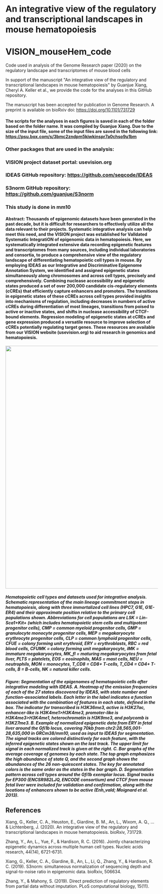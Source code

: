 # An integrative view of the regulatory and transcriptional landscapes in mouse hematopoiesis

# VISION_mouseHem_code
Code used in analysis of the Genome Research paper (2020) on the regulatory landscape and transcriptomes of mouse blood cells

In support of the manuscript "An integrative view of the regulatory and transcriptional landscapes in mouse hematopoiesis" by Guanjue Xiang, Cheryl A. Keller et al., we provide the code for the analyses in this GitHub repository.

The manuscript has been accepted for publication in Genome Research. A preprint is available on bioRxiv doi: https://doi.org/10.1101/731729

#### The scripts for the analyses in each figures is saved in each of the folder based on the folder name. It was compiled by Guanjue Xiang. Due to the size of the input file, some of the input files are saved in the following link: https://psu.box.com/s/3bmc2zndpm5kiwkinspr7a0chso9u1bm 

### Other packages that are used in the analysis:
### VISION project dataset portal: usevision.org
### IDEAS GitHub repository: https://github.com/seqcode/IDEAS
### S3norm GitHub repository: https://github.com/guanjue/S3norm

### This study is done in mm10

#### Abstract: Thousands of epigenomic datasets have been generated in the past decade, but it is difficult for researchers to effectively utilize all the data relevant to their projects. Systematic integrative analysis can help meet this need, and the VISION project was established for ValIdated Systematic IntegratiON of epigenomic data in hematopoiesis. Here, we systematically integrated extensive data recording epigenetic features and transcriptomes from many sources, including individual laboratories and consortia, to produce a comprehensive view of the regulatory landscape of differentiating hematopoietic cell types in mouse. By employing IDEAS as our Integrative and Discriminative Epigenome Annotation System, we identified and assigned epigenetic states simultaneously along chromosomes and across cell types, precisely and comprehensively. Combining nuclease accessibility and epigenetic states produced a set of over 200,000 candidate cis-regulatory elements (cCREs) that efficiently capture enhancers and promoters. The transitions in epigenetic states of these cCREs across cell types provided insights into mechanisms of regulation, including decreases in numbers of active cCREs during differentiation of most lineages, transitions from poised to active or inactive states, and shifts in nuclease accessibility of CTCF-bound elements. Regression modeling of epigenetic states at cCREs and gene expression produced a versatile resource to improve selection of cCREs potentially regulating target genes. These resources are available from our VISION website (usevision.org) to aid research in genomics and hematopoiesis. 



<img src="https://github.com/hardisonlab/vision_pipeline_mouse_mm10/blob/master/figures_for_github/vision_mouse.png" width="800"/>

##### Hematopoietic cell types and datasets used for integrative analysis. Schematic representation of the main lineage commitment steps in hematopoiesis, along with three immortalized cell lines (HPC7, G1E, G1E-ER4) and their approximate position relative to the primary cell populations shown. Abbreviations for cell populations are LSK = Lin-Sca1+Kit+ (which includes hematopoietic stem cells and multipotent progenitor cells), CMP = common myeloid progenitor cells, GMP = granulocyte monocyte progenitor cells, MEP = megakaryocyte erythrocyte progenitor cells, CLP = common lymphoid progenitor cells, CFUE = colony forming unit erythroid, ERY = erythroblasts, RBC = red blood cells, CFUMK = colony forming unit megakaryocyte, iMK = immature megakaryocytes, MK_fl = maturing megakaryocytes from fetal liver, PLTS = platelets, EOS = eosinophils, MAS = mast cells, NEU = neutrophils, MON = monocytes, T_CD8 = CD8+ T-cells, T_CD4 = CD4+ T-cells, B = B-cells, NK = natural killer cells.

##### Figure: Segmentation of the epigenomes of hematopoietic cells after integrative modeling with IDEAS. A. Heatmap of the emission frequencies of each of the 27 states discovered by IDEAS, with state number and function-associated labels. Each letter in the label indicates a function associated with the combination of features in each state, defined in the box. The indicator for transcribed is H3K36me3, active is H3K27ac, enhancer-like is H3K4me1>H3K4me3, promoter-like is H3K4me3>H3K4me1, heterochromatin is H3K9me3, and polycomb is H3K27me3. B. Example of normalized epigenetic data from ERY in fetal liver around the Gfi1b locus, covering 70kb from chr2:28,565,001-28,635,000 in GRCm38/mm10, used as input to IDEAS for segmentation. The signal tracks are colored distinctively for each feature, with the inferred epigenetic states shown on the last track. The upper limit for signal in each normalized track is given at the right. C. Bar graphs of the average coverage of genomes by each state. The top graph emphasizes the high abundance of state Q, and the second graph shows the abundances of the 26 non-quiescent states. The key for annotated colors is the same order as the states in the bar graph. D. Segmentation pattern across cell types around the Gfi1b exemplar locus. Signal tracks for EP300 (ENCSR982LJQ, ENCODE consortium) and CTCF from mouse fetal liver were included for validation and confirmation, along with the locations of enhancers shown to be active (Enh_vald; Moignard et al. 2013).



## References
Xiang, G., Keller, C. A., Heuston, E., Giardine, B. M., An, L., Wixom, A. Q., ... & Lichtenberg, J. (2020). An integrative view of the regulatory and transcriptional landscapes in mouse hematopoiesis. bioRxiv, 731729.

Zhang, Y., An, L., Yue, F., & Hardison, R. C. (2016). Jointly characterizing epigenetic dynamics across multiple human cell types. Nucleic acids research, 44(14), 6721-6731.

Xiang, G., Keller, C. A., Giardine, B., An, L., Li, Q., Zhang, Y., & Hardison, R. C. (2019). S3norm: simultaneous normalization of sequencing depth and signal-to-noise ratio in epigenomic data. bioRxiv, 506634.

Zhang, Y., & Mahony, S. (2019). Direct prediction of regulatory elements from partial data without imputation. PLoS computational biology, 15(11).


